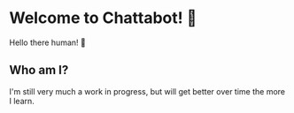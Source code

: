 # Welcome to Chattabot! 🚀

Hello there human! 🤖

## Who am I?

I'm still very much a work in progress, but will get better over time the more I learn.
